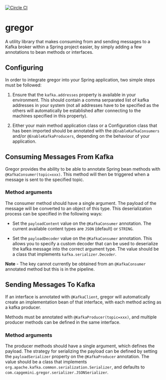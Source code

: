 [![Circle CI](https://circleci.com/gh/Capgemini/gregor.svg?style=svg)](https://circleci.com/gh/Capgemini/gregor)
# gregor
A utility library that makes consuming from and sending messages to a Kafka broker within a Spring project easier, by simply adding a few annotations to bean methods or interfaces.

## Configuring
In order to integrate gregor into your Spring application, two simple steps must be followed:

1. Ensure that the `kafka.addresses` property is available in your environment.  This should contain a comma serparated list of kafka addresses in your system (not all addresses have to be specified as the others will automatically be established after connecting to the machines specified in this property).

2. Either your main method application class or a Configuration class that has been imported should be annotated with the `@EnableKafkaConsumers` and/or `@EnableKafkaProducers`, depending on the behaviour of your application.

## Consuming Messages From Kafka
Gregor provides the ability to be able to annotate Spring bean methods with `@KafkaConsumer(topic=xxx)`.  This method will then be triggered when a message is sent to the specified topic.

### Method arguments
The consumer method should have a single argument.  The payload of the message will be converted to an object of this type.  This deserialization process can be specified in the following ways:

- Set the `payloadContent` value on the `@KafkaConsumer` annotation.  The current available content types are `JSON` (default) or `STRING`.


- Set the `payloadDecoder` value on the `@KafkaConsumer` annotation.  This allows you to specify a custom decoder that can be used to deserialize the kafka message into the correct argument type.  The value should be a class that implements `kafka.serializer.Decoder`.

****Note**** - The key cannot currently be obtained from an `@KafkaConsumer` annotated method but this is in the pipeline.

## Sending Messages To Kafka
If an interface is annotated with `@KafkaClient`, gregor will automatically create an implementation bean of that interface, with each method acting as a kafka producer.

Methods must be annotated with `@KafkaProducer(topic=xxx)`, and multiple producer methods can be defined in the same interface.

### Method arguments
The producer methods should have a single argument, which defines the payload.  The strategy for serializing the payload can be defined by setting the `payloadSerializer` property on the `@KafkaProducer` annotation.  The value should be a class that implements `org.apache.kafka.common.serialization.Serializer`, and defaults to `com.capgemini.gregor.serializer.JSONSerializer`.
